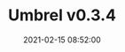 ---
layout: post
date: 2021-02-15 08:52:00
categories: [software]
title: Umbrel v0.3.4
description: Samourai server, LNbits, new wallet connector + Lightning Pool
external_url: https://github.com/getumbrel/umbrel/releases/tag/v0.3.4
---